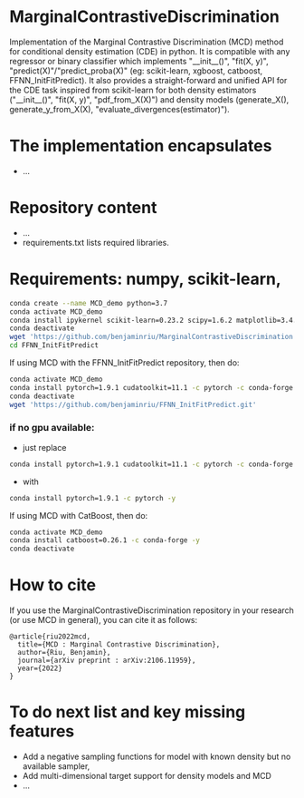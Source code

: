 # MarginalContrastiveDiscrimination

Implementation of the Marginal Contrastive Discrimination (MCD) method for conditional density estimation (CDE) in python. It is compatible with any regressor or binary classifier which implements "\_\_init\_\_()", "fit(X, y)", "predict(X)"/"predict\_proba(X)" (eg: scikit-learn, xgboost, catboost, FFNN_InitFitPredict). It also provides a straight-forward and unified API for the CDE task inspired from scikit-learn for both density estimators ("\_\_init\_\_()", "fit(X, y)", "pdf\_from\_X(X)") and density models (generate\_X(), generate\_y\_from\_X(X), "evaluate_divergences(estimator)"). 

# The implementation encapsulates
- ...

# Repository content

- ...
- requirements.txt lists required libraries.

# Requirements: numpy, scikit-learn,

```bash
conda create --name MCD_demo python=3.7
conda activate MCD_demo
conda install ipykernel scikit-learn=0.23.2 scipy=1.6.2 matplotlib=3.4.3 -c anaconda -y 
conda deactivate
wget 'https://github.com/benjaminriu/MarginalContrastiveDiscrimination.git'
cd FFNN_InitFitPredict
```

If using MCD with the FFNN_InitFitPredict repository, then do:

```bash
conda activate MCD_demo
conda install pytorch=1.9.1 cudatoolkit=11.1 -c pytorch -c conda-forge -y 
conda deactivate
wget 'https://github.com/benjaminriu/FFNN_InitFitPredict.git'
```

### if no gpu available:
- just replace 
```bash
conda install pytorch=1.9.1 cudatoolkit=11.1 -c pytorch -c conda-forge -y
```
- with 
```bash
conda install pytorch=1.9.1 -c pytorch -y
```

If using MCD with CatBoost, then do:

```bash
conda activate MCD_demo
conda install catboost=0.26.1 -c conda-forge -y
conda deactivate
```

# How to cite

If you use the MarginalContrastiveDiscrimination repository in your research (or use MCD in general), you can cite it as follows:
```
@article{riu2022mcd,
  title={MCD : Marginal Contrastive Discrimination},
  author={Riu, Benjamin},
  journal={arXiv preprint : arXiv:2106.11959},
  year={2022}
}
```

# To do next list and key missing features
- Add a negative sampling functions for model with known density but no available sampler,
- Add multi-dimensional target support for density models and MCD
- ...

